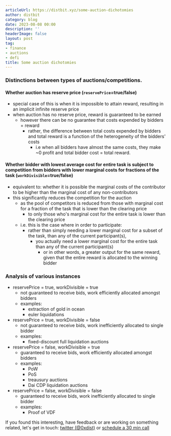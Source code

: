 ```yaml
---
articleUrl: https://distbit.xyz/some-auction-dichotomies
author: distbit
category: blog
date: 2023-08-08 00:00
description: ''
headerImage: false
layout: post
tag:
- finance
- auctions
- defi
title: Some auction dichotomies
---
```



  

### Distinctions between types of auctions/competitions.  
#### Whether auction has reserve price (`reservePrice`=true/false)  

- special case of this is when it is impossible to attain reward, resulting in an implicit infinite reserve price  
- when auction has no reserve price, reward is guaranteed to be earned  
	- however there can be no guarantee that costs expended by bidders = reward  
		- rather, the difference between total costs expended by bidders and total reward is a function of the heterogeneity of the bidders' costs   
			- i.e when all bidders have almost the same costs, they make ~0 profit and total bidder cost = total reward.   


#### Whether bidder with lowest average cost for entire task is subject to competition from bidders with lower marginal costs for fractions of the task (`workDivisible`=true/false)  

- equivalent to: whether it is possible the marginal costs of the contributor to be higher than the marginal cost of any non-contributors  
- this significantly reduces the competition for the auction  
	- as the pool of competitors is reduced from those with marginal cost for a fraction of the task that is lower than the clearing price  
		- to only those who's marginal cost for the entire task is lower than the clearing price   
	- i.e. this is the case where in order to participate:  
		- rather than simply needing a lower marginal cost for a subset of the task, than any of the current participant(s),  
			- you actually need a lower marginal cost for the entire task than any of the current participant(s)  
				- or in other words, a greater output for the same reward, given that the entire reward is allocated to the winning bidder  



### Analysis of various instances  
- reservePrice = true, workDivisible = true  
	- not guaranteed to receive bids, work efficiently allocated amongst bidders  
	- examples:  
		- extraction of gold in ocean  
		- euler liquidations  
- reservePrice = true, workDivisible = false  
	- not guaranteed to receive bids, work inefficiently allocated to single bidder  
	- examples:  
		- fixed-discount full liquidation auctions  
- reservePrice = false, workDivisible = true  
	- guaranteed to receive bids, work efficiently allocated amongst bidders  
	- examples:  
		- PoW  
		- PoS  
		- treausury auctions  
		- Dai CDP liquidation auctions  
- reservePrice = false, workDivisible = false  
	- guaranteed to receive bids, work inefficiently allocated to single bidder  
	- examples:  
		- Proof of VDF  





If you found this interesting, have feedback or are working on something related, let's get in touch: [twitter (@0xdist)](https://twitter.com/0xdist) or [schedule a 30 min call](https://cal.com/distbit/30min)